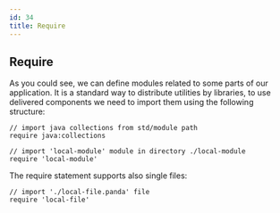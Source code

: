 ```yaml
---
id: 34
title: Require
---
```


## Require
As you could see, we can define modules related to some parts of our application. 
It is a standard way to distribute utilities by libraries, to use delivered components we need to import them using the following structure:

```panda
// import java collections from std/module path
require java:collections

// import 'local-module' module in directory ./local-module
require 'local-module'
```

The require statement supports also single files:

```
// import './local-file.panda' file
require 'local-file'
```
